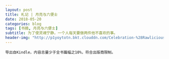 ```yaml
---
layout: post
title: 札记 | 月亮与六便士
date: 2018-05-20
categories: blog
tags: [书摘, 月亮与六便士]
subtitle: 为了使灵魂宁静，一个人每天要做两件他不喜欢的事。
header-img: "http://p1yoytotn.bkt.clouddn.com/Celebration-%28Rawlicious%29_1-1-1200x1200.jpg"
---
```

`导出自Kindle，内容总量少于全书篇幅之10%，符合出版商限制。`

<html xmlns="http://www.w3.org/TR/1999/REC-html-in-xml" xml:lang="en" lang="en">
    <head>
    <meta charset="UTF-8">
    <style>
        .bodyContainer {
            font-family: Arial, Helvetica, sans-serif;
            text-align: center;
            padding-left: 32px;
            padding-right: 32px;
        }

        .notebookFor {
            font-size: 18px;
            font-weight: 700;
            text-align: center;
            color: rgb(119, 119, 119);
            margin: 24px 0px 0px;
            padding: 0px;
        }

        .bookTitle {
            font-size: 24px;
            font-weight: 700;
            text-align: center;
            color: #333333;
            margin-top: 22px;
            padding: 0px;
        }

        .authors {
            font-size: 18px;
            font-weight: 700;
            text-align: center;
            color: rgb(119, 119, 119);
            margin-top: 22px;
            margin-bottom: 24px;
            padding: 0px;
        }

        .citation {
            font-size: 18px;
            font-weight: 500;
            text-align: center;
            color: #333333;
            margin-top: 22px;
            margin-bottom: 24px;
            padding: 0px;
        }

        .sectionHeading {
            font-size: 24px;
            font-weight: 700;
            text-align: left;
            color: #333333;
            margin-top: 24px;
            padding: 0px;
        }

        .noteHeading {
            font-size: 18px;
            font-weight: 700;
            text-align: left;
            color: #333333;
            margin-top: 20px;
            padding: 0px;
        }

        .noteText {
            font-size: 18px;
            font-weight: 500;
            text-align: left;
            color: #333333;
            margin: 2px 0px 0px;
            padding: 0px;
        }

        .highlight_blue {
            color: rgb(178, 205, 251);
        }

        .highlight_orange {
            color: #ffd7ae;
        }

        .highlight_pink {
            color: rgb(255, 191, 206);
        }

        .highlight_yellow {
            color: rgb(247, 206, 0);
        }

        .notebookGraphic {
            margin-top: 10px;
            text-align: left;
        }

        .notebookGraphic img {
            -o-box-shadow:      0px 0px 5px #888;
            -icab-box-shadow:   0px 0px 5px #888;
            -khtml-box-shadow:  0px 0px 5px #888;
            -moz-box-shadow:    0px 0px 5px #888;
            -webkit-box-shadow: 0px 0px 5px #888;
            box-shadow:         0px 0px 5px #888;
            max-width: 100%;
            height: auto;
        }

        hr {
            border: 0px none;
            height: 1px;
            background: none repeat scroll 0% 0% rgb(221, 221, 221);
        }
        </style>
        <script>
            </script>
    </head>
    <body>
        <div class="bodyContainer">
            <div class="notebookFor">
                笔记本导出
            </div>
            <div class="bookTitle">
                月亮和六便士（“故事圣手”毛姆最重要的长篇小说代表作） (译文经典)
            </div>
            <div class="authors">
                威廉·毛姆(William Maugham)
            </div>
            <div class="citation">
                引用 (芝加哥风格): Maugham), 威廉·毛姆(William. <i>月亮和六便士（“故事圣手”毛姆最重要的长篇小说代表作） (译文经典)</i>. 上海译文出版社,Y_上海译文出版社, 2014. Kindle edition.
            </div>
            <hr />
            <div class="sectionHeading">
    一
</div><div class="noteHeading">
    书签 - 第 1 页·位置 68
</div>
<div class="noteHeading">
    标注(<span class="highlight_pink">粉色</span>) - 第 1 页·位置 73
</div>
<div class="noteText">
    他的作品使你不能平静，
</div><div class="noteHeading">
    标注(<span class="highlight_pink">粉色</span>) - 第 5 页·位置 107
</div>
<div class="noteText">
    制造神话是人类的天性。
</div><div class="noteHeading">
    标注(<span class="highlight_pink">粉色</span>) - 第 5 页·位置 109
</div>
<div class="noteText">
    这可以说是浪漫主义对平凡暗淡的生活的一种抗议。
</div><div class="noteHeading">
    标注(<span class="highlight_pink">粉色</span>) - 第 5 页·位置 113
</div>
<div class="noteText">
    因此，那些给他写文章的人必须借助于活跃的想象以弥补贫乏的事实，
</div><div class="sectionHeading">
    二
</div><div class="noteHeading">
    书签 - 第 10 页·位置 170
</div>
<div class="noteHeading">
    标注(<span class="highlight_pink">粉色</span>) - 第 11 页·位置 178
</div>
<div class="noteText">
    为了使灵魂宁静，一个人每天要做两件他不喜欢的事。
</div><div class="noteHeading">
    标注(<span class="highlight_pink">粉色</span>) - 第 11 页·位置 179
</div>
<div class="noteText">
    因为我每天早上都起床，
</div><div class="noteHeading">
    标注(<span class="highlight_pink">粉色</span>) - 第 11 页·位置 179
</div>
<div class="noteText">
    每天也都上床睡觉。
</div><div class="noteHeading">
    标注(<span class="highlight_pink">粉色</span>) - 第 11 页·位置 185
</div>
<div class="noteText">
    我从这件事取得的教训是，作者应该从写作的乐趣中，从郁积在他心头的思想的发泄中取得写书的酬报；对于其他一切都不应该介意，作品成功或失败，受到称誉或是诋毁，他都应该淡然处之。
</div><div class="noteHeading">
    标注(<span class="highlight_pink">粉色</span>) - 第 11 页·位置 188
</div>
<div class="noteText">
    年轻的一代意识到自己的力量，吵吵嚷嚷，早已经不再叩击门扉了。他们已经闯进房子里来，坐到我们的宝座上，空中早已充满了他们喧闹的喊叫声。
</div><div class="sectionHeading">
    三
</div><div class="noteHeading">
    标注(<span class="highlight_pink">粉色</span>) - 第 17 页·位置 240
</div>
<div class="noteText">
    艺术家较之其他行业的人有一个有利的地方，他们不仅可以讥笑朋友们的性格和仪表，而且可以嘲弄他们的著作。
</div><div class="sectionHeading">
    五
</div><div class="noteHeading">
    书签 - 第 25 页·位置 313
</div>
<div class="noteHeading">
    标注(<span class="highlight_pink">粉色</span>) - 第 25 页·位置 319
</div>
<div class="noteText">
    有的人胸膛上已经沾了那么多泪水，我不忍再把我的洒上了。
</div><div class="sectionHeading">
    六
</div><div class="noteHeading">
    标注(<span class="highlight_pink">粉色</span>) - 第 32 页·位置 383
</div>
<div class="noteText">
    他甚至没有什么奇行怪癖，使他免于平凡庸俗之嫌。
</div><div class="sectionHeading">
    七
</div><div class="noteHeading">
    标注(<span class="highlight_blue">蓝色</span>) - 第 34 页·位置 403
</div>
<div class="noteText">
    这一定是世间无数对夫妻的故事。这种生活模式给人以安详亲切之感。它使人想到一条平静的小河，蜿蜒流过绿茸茸的牧场，与郁郁的树荫交相掩映，直到最后泻入烟波浩渺的大海中。但是大海却总是那么平静，总是沉默无言、声色不动，你会突然感到一种莫名的不安。也许这只是我自己的一种怪想法（就是在那些日子这种想法也常在我心头作祟），我总觉得大多数人这样度过一生好像欠缺一点什么。
</div><div class="sectionHeading">
    十
</div><div class="noteHeading">
    标注(<span class="highlight_pink">粉色</span>) - 第 52 页·位置 569
</div>
<div class="noteText">
    歉仄不安。
</div><div class="sectionHeading">
    十一
</div><div class="noteHeading">
    标注(<span class="highlight_pink">粉色</span>) - 第 56 页·位置 613
</div>
<div class="noteText">
    我那时还不了解人性多么矛盾，我不知道真挚中含有多少做作，高尚中蕴藏着多少卑鄙，或者，即使在邪恶里也找得着美德。
</div><div class="sectionHeading">
    十四
</div><div class="noteHeading">
    书签 - 第 77 页·位置 807
</div>
<div class="noteHeading">
    标注(<span class="highlight_pink">粉色</span>) - 第 79 页·位置 830
</div>
<div class="noteText">
    最甚者也是因为有几个近邻知交表示支持，才敢违背大多数人的意见行事。
</div><div class="sectionHeading">
    十五
</div><div class="noteHeading">
    标注(<span class="highlight_pink">粉色</span>) - 第 89 页·位置 930
</div>
<div class="noteText">
    今天我已经认识到这一点了：卑鄙与伟大、恶毒与善良、仇恨与热爱是可以互不排斥地并存在同一颗心里的。
</div><div class="sectionHeading">
    十八
</div><div class="noteHeading">
    书签 - 第 97 页·位置 990
</div>
<div class="sectionHeading">
    十九
</div><div class="noteHeading">
    标注(<span class="highlight_blue">蓝色</span>) - 第 109 页·位置 1119
</div>
<div class="noteText">
    “为什么你认为美——世界上最宝贵的财富——会同沙滩上的石头一样，一个漫不经心的过路人随随便便地就能够捡起来？美是一种美妙、奇异的东西，艺术家只有通过灵魂的痛苦折磨才能从宇宙的混沌中塑造出来。在美被创造出以后，它也不是为了叫每个人都能认出来的。要想认识它，一个人必须重复艺术家经历过的一番冒险。他唱给你的是一个美的旋律，要是想在自己心里重新听一遍就必须有知识、有敏锐的感觉和想象力。”
</div><div class="sectionHeading">
    二十
</div><div class="noteHeading">
    书签 - 第 110 页·位置 1128
</div>
<div class="sectionHeading">
    二十一
</div><div class="noteHeading">
    标注(<span class="highlight_pink">粉色</span>) - 第 118 页·位置 1207
</div>
<div class="noteText">
    同缠住他心灵的幻景相比，他觉得这些画实在太没有意义了。
</div><div class="noteHeading">
    标注(<span class="highlight_pink">粉色</span>) - 第 118 页·位置 1210
</div>
<div class="noteText">
    大多数画家对这一点还是不能无动于衷的。”
</div><div class="noteHeading">
    标注(<span class="highlight_pink">粉色</span>) - 第 119 页·位置 1214
</div>
<div class="noteText">
    如果你能打动人们的灵魂，或者叫他们凄怆哀悯，或者叫他们惊惧恐慌，这不也是一种奇妙的行使权力的方法吗？”
</div><div class="noteHeading">
    标注(<span class="highlight_blue">蓝色</span>) - 第 119 页·位置 1216
</div>
<div class="noteText">
    “如果我置身于一个荒岛上，确切地知道除了我自己的眼睛以外再没有别人能看到我写出来的东西，我很怀疑我还能不能写作下去。”
</div><div class="noteHeading">
    标注(<span class="highlight_blue">蓝色</span>) - 第 122 页·位置 1245
</div>
<div class="noteText">
    “叫我来说吧。我猜想你是这样一种情况。一连几个月你脑子里一直不想这件事，你甚至可以使自己相信，你同这件事已经彻底绝缘了。你为自己获得了自由而高兴，你觉得终于成为自己灵魂的主人了。你好像昂首于星斗中漫步。但是突然间，你忍受不住了。你发觉你的双脚从来就没有从污泥里拔出过。你现在想索性全身躺在烂泥塘里翻滚。于是你就去找一个女人，一个粗野、低贱、俗不可耐的女人，一个性感毕露令人嫌恶的
</div><div class="noteHeading">
    标注(<span class="highlight_blue">蓝色</span>) - 第 122 页·位置 1249
</div>
<div class="noteText">
    畜类般的女人。你像一个野兽似地扑到她身上。你拚命往肚里灌酒，你憎恨自己，简直快要发疯了。”
</div><div class="noteHeading">
    标注(<span class="highlight_blue">蓝色</span>) - 第 122 页·位置 1251
</div>
<div class="noteText">
    “我现在要告诉你一件看来一定是很奇怪的事：等到那件事过去以后，你会感到自己出奇地洁净。你有一种灵魂把肉体甩脱掉的感觉，一种脱离形体的感觉。你好像一伸手就能触摸到美，倒仿佛‘美’是一件抚摸得到的实体一样。你好像同飒飒的微风、同绽露嫩叶的树木、同波光变幻的流水息息相通。你觉得自己就是上帝。你能够给我解释这是怎么回事吗？”
</div><div class="sectionHeading">
    二十三
</div><div class="noteHeading">
    书签 - 第 128 页·位置 1294
</div>
<div class="sectionHeading">
    二十四
</div><div class="noteHeading">
    书签 - 第 134 页·位置 1347
</div>
<div class="noteHeading">
    标注(<span class="highlight_pink">粉色</span>) - 第 134 页·位置 1348
</div>
<div class="noteText">
    他希望能同几个朋友一起按照适宜的礼规庆祝一下这个节日。
</div><div class="sectionHeading">
    二十七
</div><div class="noteHeading">
    标注(<span class="highlight_pink">粉色</span>) - 第 154 页·位置 1544
</div>
<div class="noteText">
    衣冠齐楚
</div><div class="sectionHeading">
    二十八
</div><div class="noteHeading">
    标注(<span class="highlight_yellow">黄色</span>) - 第 158 页·位置 1582
</div>
<div class="noteText">
    “你不了解。她爱上思特里克兰德了。”
</div><div class="sectionHeading">
    二十九
</div><div class="noteHeading">
    标注(<span class="highlight_blue">蓝色</span>) - 第 167 页·位置 1665
</div>
<div class="noteText">
    “我爱她远远超过了爱我自己。我觉得，在爱情的事上如果考虑起自尊心来，那只能有一个原因：实际上你还是最爱自己。不管怎么说，一个结了婚的男人又爱上别人并不是什么希罕事，常常等他的热劲过去了，便又回到他妻子的身边，而她也就同他和好如初了。这种事谁都认为是很自然的。如果男人是这样，为什么女人就该是例外呢？”
</div><div class="sectionHeading">
    三十
</div><div class="noteHeading">
    标注(<span class="highlight_pink">粉色</span>) - 第 173 页·位置 1730
</div>
<div class="noteText">
    她不再是一个女性了，不再是一个性格复杂的女性——既善良又乖戾，既谨慎又轻率；她成了迈那德[ 1]，成了欲念的化身。
</div><div class="noteHeading">
    标注(<span class="highlight_pink">粉色</span>) - 第 174 页·位置 1743
</div>
<div class="noteText">
    如果不是无私，起码是巧妙地遮掩起来的自私；
</div><div class="sectionHeading">
    三十一
</div><div class="noteHeading">
    标注(<span class="highlight_pink">粉色</span>) - 第 179 页·位置 1795
</div>
<div class="noteText">
    有时候一个人的外貌同他的灵魂这么不相称，这实在是一件苦不堪言的事。
</div><div class="sectionHeading">
    三十二
</div><div class="noteHeading">
    书签 - 第 181 页·位置 1801
</div>
<div class="noteHeading">
    标注(<span class="highlight_blue">蓝色</span>) - 第 182 页·位置 1818
</div>
<div class="noteText">
    我看着她的嘴，希望看到一个能使我猜测出她真实感情的神态；我打量着她的眼睛，寻找某种泄露她内心隐秘的闪光，表示惶惑或者痛苦的眼神；我打量着她的前额，看那上面会不会偶然出现一个皱纹，告诉我她正在衰减的热情。但她的面孔宛如一副面具，我在那上面丝毫也看不出她的真实思想。
</div><div class="sectionHeading">
    三十四
</div><div class="noteHeading">
    标注(<span class="highlight_pink">粉色</span>) - 第 193 页·位置 1914
</div>
<div class="noteText">
    一望而知
</div><div class="sectionHeading">
    三十七
</div><div class="noteHeading">
    标注(<span class="highlight_pink">粉色</span>) - 第 201 页·位置 1970
</div>
<div class="noteText">
    去的时候走得很慢，回来的路上马车却小跑起来，
</div><div class="noteHeading">
    标注(<span class="highlight_pink">粉色</span>) - 第 201 页·位置 1971
</div>
<div class="noteText">
    柩车的车夫不断挥鞭抽打辕马，在我心上引起一种奇怪的恐怖感，
</div><div class="noteHeading">
    标注(<span class="highlight_pink">粉色</span>) - 第 201 页·位置 1971
</div>
<div class="noteText">
    仿佛是马车夫耸耸肩膀想赶快把死亡甩在后面似的。
</div><div class="noteHeading">
    标注(<span class="highlight_pink">粉色</span>) - 第 203 页·位置 1986
</div>
<div class="noteText">
    我一点也由不得自己；我把施特略夫同他的烦恼完全抛在脑后。我要享受生活。
</div><div class="sectionHeading">
    三十八
</div><div class="noteHeading">
    书签 - 第 204 页·位置 1988
</div>
<div class="noteHeading">
    标注(<span class="highlight_pink">粉色</span>) - 第 205 页·位置 2003
</div>
<div class="noteText">
    文明日新月异，这个小城却好像被抛在后面，永远也不会发生什么事情，如此年复一年，直到死亡最后来临，像个老友似地给那些勤苦劳动一生的人带来永久的安息。
</div><div class="noteHeading">
    标注(<span class="highlight_pink">粉色</span>) - 第 205 页·位置 2005
</div>
<div class="noteText">
    永远踩着父亲的脚印走下去，既不左顾也不右盼。
</div><div class="noteHeading">
    标注(<span class="highlight_yellow">黄色</span>) - 第 206 页·位置 2011
</div>
<div class="noteText">
    他们的愚昧远比我们的知识更为可贵。
</div><div class="noteHeading">
    标注(<span class="highlight_pink">粉色</span>) - 第 208 页·位置 2029
</div>
<div class="noteText">
    “你已经知道我这人是没有自尊心的。”
</div><div class="sectionHeading">
    三十九
</div><div class="noteHeading">
    标注(<span class="highlight_pink">粉色</span>) - 第 212 页·位置 2070
</div>
<div class="noteText">
    用意？——因为用力过猛，画掉了下来，面朝下地落到地上。不管是谁画的，他也不能叫它扔在尘土里；他把它捡了起来。
</div><div class="noteHeading">
    标注(<span class="highlight_pink">粉色</span>) - 第 215 页·位置 2097
</div>
<div class="noteText">
    的。（估量大家都知道，一旦感情激动起来，一个人会很自然地玩弄起文学词藻来的。）
</div><div class="noteHeading">
    标注(<span class="highlight_blue">蓝色</span>) - 第 215 页·位置 2099
</div>
<div class="noteText">
    人们动不动就谈美，实际上对这个词并不理解；这个词已经使用得太滥，失去了原有的力量；因为成千上万的琐屑事物都分享了“美”的称号，这个词已经被剥夺掉它的崇高的含义了。一件衣服，一只狗，一篇布道词，什么东西人们都用“美”来形容，当他们面对面地遇到真正的美时，反而认不出它来了。他们用以遮饰自己毫无价值的思想的虚假夸大使他们的感受力变得迟钝不堪。
</div><div class="sectionHeading">
    四十
</div><div class="noteHeading">
    标注(<span class="highlight_pink">粉色</span>) - 第 220 页·位置 2141
</div>
<div class="noteText">
    “要是你还有这种眼力，我想你也就会看到我并不欢迎你了。”
</div><div class="sectionHeading">
    四十一
</div><div class="noteHeading">
    标注(<span class="highlight_blue">蓝色</span>) - 第 223 页·位置 2165
</div>
<div class="noteText">
    他喜欢观察这种多少使他感到惊异的邪恶的人性，自认这种观察是为了满足艺术的要求；但是他的真挚却迫使他承认：他对于某些行为的反感远不如对这些行为产生原因的好奇心那样强烈。一个恶棍的性格如果刻画得完美而又合乎逻辑，对于创作者是具有一种魅惑的力量的，尽管从法律和秩序的角度看，他决不该对恶棍有任何欣赏的态度。
</div><div class="noteHeading">
    标注(<span class="highlight_blue">蓝色</span>) - 第 223 页·位置 2173
</div>
<div class="noteText">
    我的灵魂对思特里克兰德确实感到恐怖，但与恐怖并存的还有一种叫我心寒的好奇心：我想寻找出他行为的动机。他使我困惑莫解，他对那些那么关怀他的人制造了一出悲剧，我很想知道他对自己一手制造的这出悲剧究竟抱什么态度。
</div><div class="noteHeading">
    标注(<span class="highlight_pink">粉色</span>) - 第 224 页·位置 2175
</div>
<div class="noteText">
    我大胆地挥舞起手术刀来。
</div><div class="noteHeading">
    标注(<span class="highlight_pink">粉色</span>) - 第 226 页·位置 2201
</div>
<div class="noteText">
    “女人可以原谅男人对她的伤害，”他说，“但是永远不能原谅他对她做出的牺牲。”
</div><div class="noteHeading">
    书签 - 第 231 页·位置 2245
</div>
<div class="noteHeading">
    标注(<span class="highlight_pink">粉色</span>) - 第 232 页·位置 2256
</div>
<div class="noteText">
    我恨不得一下子刺穿了他那副冷漠的甲胄。
</div><div class="sectionHeading">
    四十二
</div><div class="noteHeading">
    书签 - 第 234 页·位置 2271
</div>
<div class="noteHeading">
    标注(<span class="highlight_pink">粉色</span>) - 第 234 页·位置 2273
</div>
<div class="noteText">
    作品最能泄露一个人的真实思想和感情。
</div><div class="noteHeading">
    标注(<span class="highlight_blue">蓝色</span>) - 第 237 页·位置 2312
</div>
<div class="noteText">
    我猜想，思特里克兰德在有形的事物上模模糊糊地看到某种精神意义，这种意义非常奇异，他只能用很不完善的符号勉强把它表达出来。仿佛是他在宇宙的一片混乱中找到了一个新的图案，正在笨拙地把它描摹下来，因为力不从心，心灵非常痛苦。我看到的是一个奋力寻求表现手段的备受折磨的灵魂。
</div><div class="noteHeading">
    标注(<span class="highlight_pink">粉色</span>) - 第 238 页·位置 2315
</div>
<div class="noteText">
    “我怀疑，你的手段是否选择对了。”
</div><div class="noteHeading">
    标注(<span class="highlight_pink">粉色</span>) - 第 240 页·位置 2336
</div>
<div class="noteText">
    我觉得你很像一个终生跋涉的香客，不停地寻找一座可能根本不存在的神庙。
</div><div class="sectionHeading">
    四十三
</div><div class="noteHeading">
    书签 - 第 241 页·位置 2344
</div>
<div class="noteHeading">
    标注(<span class="highlight_blue">蓝色</span>) - 第 246 页·位置 2407
</div>
<div class="noteText">
    一般说来，爱情在男人身上只不过是一个插曲，是日常生活中许多事务中的一件事，但是小说却把爱情夸大了，给予它一个违反生活真实性的重要的地位。
</div><div class="noteHeading">
    标注(<span class="highlight_pink">粉色</span>) - 第 247 页·位置 2415
</div>
<div class="noteText">
    作为坠入情网的人来说，男人同女人的区别是：女人能够整天整夜
</div><div class="noteHeading">
    标注(<span class="highlight_pink">粉色</span>) - 第 247 页·位置 2415
</div>
<div class="noteText">
    谈恋爱，而男人却只能有时有晌儿地干这种事。
</div><div class="noteHeading">
    标注(<span class="highlight_blue">蓝色</span>) - 第 248 页·位置 2429
</div>
<div class="noteText">
    他一心一意追求自己的目标，为了达到这个目的他不仅甘愿牺牲自己——这一点很多人还是能做到的——，而且就是牺牲别人也在所不惜。
</div><div class="sectionHeading">
    四十四
</div><div class="noteHeading">
    标注(<span class="highlight_blue">蓝色</span>) - 第 251 页·位置 2457
</div>
<div class="noteText">
    生活不过是一片混乱，充满了各种可笑的、龌龊的事情，它只能给人们提供笑料，但是他笑的时候却禁不住满心哀伤。
</div><div class="sectionHeading">
    四十五
</div><div class="noteHeading">
    标注(<span class="highlight_pink">粉色</span>) - 第 253 页·位置 2472
</div>
<div class="noteText">
    得其所哉”。
</div><div class="sectionHeading">
    四十七
</div><div class="noteHeading">
    书签 - 第 267 页·位置 2618
</div>
<div class="noteHeading">
    标注(<span class="highlight_blue">蓝色</span>) - 第 270 页·位置 2655
</div>
<div class="noteText">
    白天，这里污秽肮脏，但是到了夜里，在小屋子的灯光照耀下，这条街就有一种罪恶的魅力。弥漫在空中的丑恶的淫欲使人感到窒息，
</div><div class="sectionHeading">
    五十
</div><div class="noteHeading">
    标注(<span class="highlight_blue">蓝色</span>) - 第 285 页·位置 2789
</div>
<div class="noteText">
    我认为有些人诞生在某一个地方可以说未得其所。机缘把他们随便抛掷到一个环境中，而他们却一直思念着一处他们自己也不知道坐落在何处的家乡。
</div><div class="sectionHeading">
    五十二
</div><div class="noteHeading">
    书签 - 第 299 页·位置 2936
</div>
<div class="sectionHeading">
    五十三
</div><div class="noteHeading">
    书签 - 第 302 页·位置 2960
</div>
<div class="sectionHeading">
    五十四
</div><div class="noteHeading">
    标注(<span class="highlight_pink">粉色</span>) - 第 309 页·位置 3041
</div>
<div class="noteText">
    在英国或法国，思特里克兰德可以说是个不合时宜的人，“圆孔里插了个方塞子”，而在这里却有各种形式的孔，什么样子的塞子都能各得其所。
</div><div class="sectionHeading">
    五十五
</div><div class="noteHeading">
    标注(<span class="highlight_pink">粉色</span>) - 第 320 页·位置 3154
</div>
<div class="noteText">
    被宣判死刑的病人一定拿自己同医生比较，看到医生身心健康、享有生活的宝贵权利，一定又气又恨；
</div><div class="sectionHeading">
    五十七
</div><div class="noteHeading">
    标注(<span class="highlight_pink">粉色</span>) - 第 332 页·位置 3275
</div>
<div class="noteText">
    我们刚才那场谈话在库特拉斯太太进屋以后显得非常遥远、非常不真实了。
</div><div class="noteHeading">
    书签 - 第 333 页·位置 3278
</div>
<div class="noteHeading">
    标注(<span class="highlight_pink">粉色</span>) - 第 335 页·位置 3301
</div>
<div class="noteText">
    但是在这里，虽然我看到的也是美，却叫我觉得心神不安。
</div><div class="sectionHeading">
    五十八
</div><div class="noteHeading">
    书签 - 第 340 页·位置 3361
</div>
<div class="noteHeading">
    标注(<span class="highlight_pink">粉色</span>) - 第 340 页·位置 3364
</div>
<div class="noteText">
    蒂阿瑞把我搂在她肥大的胸脯里（我有一种掉在波涛汹涌的大海中的感觉），
</div><div class="noteHeading">
    书签 - 第 341 页·位置 3373
</div>
<div class="noteHeading">
    标注(<span class="highlight_pink">粉色</span>) - 第 344 页·位置 3401
</div>
<div class="noteText">
    尽管她没有说一句不真实的话，却充分暗示了她同自己丈夫的关系非常融睦，从来没有任何嫌隙。
</div><div class="noteHeading">
    书签 - 第 344 页·位置 3402
</div>
<div class="noteHeading">
    标注(<span class="highlight_blue">蓝色</span>) - 第 344 页·位置 3409
</div>
<div class="noteText">
    我发现思特里克兰德太太已经忘记了
</div><div class="noteHeading">
    标注(<span class="highlight_blue">蓝色</span>) - 第 344 页·位置 3410
</div>
<div class="noteText">
    她曾不得不自食其力这一段不光彩的历史。同任何一个正派女人一样，她真实地相信只有依靠别人养活自己才是规矩的行为。
</div>
        </div>
    </body>
</html>

